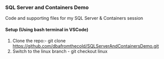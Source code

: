 ### SQL Server and Containers Demo

Code and supporting files for my SQL Server & Containers session


#### Setup (Using bash terminal in VSCode)


1. Clone the repo:- git clone https://github.com/dbafromthecold/SQLServerAndContainersDemo.git
2. Switch to the linux branch - git checkout linux